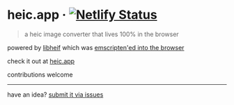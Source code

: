 # heic.app · [![Netlify Status](https://api.netlify.com/api/v1/badges/72341ebe-0c84-4f96-8454-9dced925d94b/deploy-status)](https://app.netlify.com/sites/heic/deploys)

> a heic image converter that lives 100% in the browser

powered by [libheif](https://github.com/strukturag/libheif) which was [emscripten'ed into the browser](https://github.com/catdad-experiments/libheif-js#readme)

check it out at [heic.app](https://heic.app)

contributions welcome

---

have an idea? [submit it via issues](https://github.com/ricokahler/heic.app/issues)
